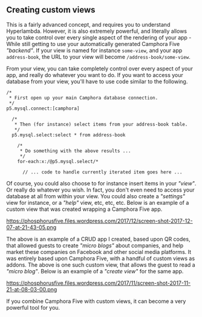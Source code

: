 ## Creating custom views

This is a fairly advanced concept, and requires you to understand Hyperlambda. However, it is also extremely
powerful, and literally allows you to take control over every single aspect of the rendering of your app - While
still getting to use your automatically generated Camphora Five _"backend"_. If your view
is named for instance `some-view`, and your app `address-book`, the URL to your view will become
`/address-book/some-view`.

From your view, you can take completely control over every aspect of your app, and really do whatever you
want to do. If you want to access your database from your view, you'll have to use code similar to
the following.

```hyperlambda
/*
 * First open up your main Camphora database connection.
 */
p5.mysql.connect:[camphora]

  /*
   * Then (for instance) select items from your address-book table.
   */
  p5.mysql.select:select * from address-book

    /*
     * Do something with the above results ...
     */
    for-each:x:/@p5.mysql.select/*

      // ... code to handle currently iterated item goes here ...
```

Of course, you could also choose to for instance insert items in your _"view"_. Or really do whatever you wish.
In fact, you don't even need to access your database at all from within your view. You could also create
a _"settings"_ view for instance, or a _"help"_ view, etc, etc, etc. Below is an example of a custom view
that was created wrapping a Camphora Five app.

https://phosphorusfive.files.wordpress.com/2017/12/screen-shot-2017-12-07-at-21-43-05.png

The above is an example of a CRUD app I created, based upon QR codes, that allowed guests to create _"micro blogs"_
about companies, and help market these companies on Facebook and other social media platforms. It was entirely
based upon Camphora Five, with a handful of custom views as addons. The above is one such custom view, that
allows the guest to read a _"micro blog"_. Below is an example of a _"create view"_ for the same app.

https://phosphorusfive.files.wordpress.com/2017/11/screen-shot-2017-11-21-at-08-03-00.png

If you combine Camphora Five with custom views, it can become a very powerful tool for you.


